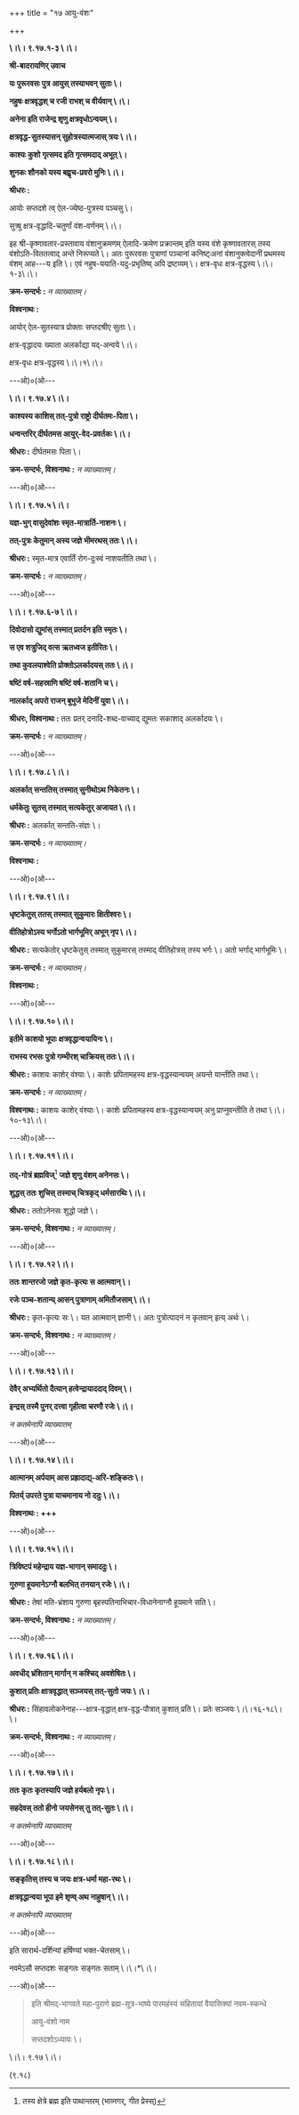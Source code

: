 +++
title = "१७ आयु-वंशः"

+++

**\।\। ९.१७.१-३ \।\।**

**श्री-बादरायणिर् उवाच**

**यः पुरूरवसः पुत्र आयुस् तस्याभवन् सुताः \।**

**नहुषः क्षत्रवृद्धश् च रजी राभश् च वीर्यवान् \।\।**

**अनेना इति राजेन्द्र शृणु क्षत्रवृधोऽन्वयम् \।**

**क्षत्रवृद्ध-सुतस्यासन् सुहोत्रस्यात्मजास् त्रयः \।\।**

**काश्यः कुशो गृत्समद इति गृत्समदाद् अभूत् \।**

**शुनकः शौनको यस्य बह्वृच-प्रवरो मुनिः \।\।**

**श्रीधरः :**

आयोः सप्तदशे त्व् ऐल-ज्येष्ठ-पुत्रस्य पञ्चसु \।

सुत्र्षु क्षत्र-वृद्धादि-चतुर्णां वंश-वर्णनम् \।\।

इह श्री-कृष्णावतार-प्रस्तावाय वंशानुक्रमणम् ऐलादि-क्रमेण प्रक्रान्तम्
इति यस्य वंशे कृष्णावतारस् तस्य वंशोऽति-विततत्वाद् अन्ते निरूप्यते \।
अतः पुरूरवसः पुत्राणां पञ्चानां कनिष्ट्ःअनां वंशानुक्त्वेदानीं
प्रथमस्य वंशम् आह---य इति \। एवं नहुष-ययाति-यदु-प्रभृतिष्व्
अपि द्रष्टव्यम् \। क्षत्र-वृधः क्षत्र-वृद्धस्य \।\।१-३\।\।

**क्रम-सन्दर्भः :** *न व्याख्यातम्।*

**विश्वनाथः :**

आयोर् ऐल-सुतस्यात्र प्रोक्ताः सप्तदश्रीए सुताः \।

क्षत्र-वृद्धादयः ख्याता अलर्काद्या यद्-अन्वये \।\।

क्षत्र-वृधः क्षत्र-वृद्धस्य \।\।१\।\।

---ओ)०(ओ---

**\।\। ९.१७.४ \।\।**

**काश्यस्य काशिस् तत्-पुत्रो राष्ट्रो दीर्घतमः-पिता \।**

**धन्वन्तरिर् दीर्घतमस आयुर्-वेद-प्रवर्तकः \।\।**

**श्रीधरः :** दीर्घतमसः पिता \।

**क्रम-सन्दर्भः, विश्वनाथः :** *न व्याख्यातम्।*

---ओ)०(ओ---

**\।\। ९.१७.५ \।\।**

**यज्ञ-भुग् वासुदेवांशः स्मृत-मात्रार्ति-नाशनः \।**

**तत्-पुत्रः केतुमान् अस्य जज्ञे भीमरथस् ततः \।\।**

**श्रीधरः :** स्मृत-मात्र एवार्तिं रोग-दुःस्वं नाशयतीति तथा \।

**क्रम-सन्दर्भः :** *न व्याख्यातम्।*

---ओ)०(ओ---

**\।\। ९.१७.६-७ \।\।**

**दिवोदासो द्युमांस् तस्मात् प्रतर्दन इति स्मृतः \।**

**स एव शत्रुजिद् वत्स ऋतध्वज इतीरितः \।**

**तथा कुवलयाश्वेति प्रोक्तोऽलर्कादयस् ततः \।\।**

**षष्टिं वर्ष-सहस्राणि षष्टिं वर्ष-शतानि च \।**

**नालर्काद् अपरो राजन् बुभुजे मेदिनीं युवा \।\।**

**श्रीधरः, विश्वनाथः :** ततः प्रतर् दनादि-शब्द-वाच्याद् द्युमतः
सकाशाद् अलर्कादयः \।

**क्रम-सन्दर्भः :** *न व्याख्यातम्।*

---ओ)०(ओ---

**\।\। ९.१७.८ \।\।**

**अलर्कात् सन्ततिस् तस्मात् सुनीथोऽथ निकेतनः \।**

**धर्मकेतुः सुतस् तस्मात् सत्यकेतुर् अजायत \।\।**

**श्रीधरः :** अलर्कात् सन्तति-संज्ञः \।

**क्रम-सन्दर्भः :** *न व्याख्यातम्।*

**विश्वनाथः :**

---ओ)०(ओ---

**\।\। ९.१७.९ \।\।**

**धृष्टकेतुस् ततस् तस्मात् सुकुमारः क्षितीश्वरः \।**

**वीतिहोत्रोऽस्य भर्गोऽतो भार्गभूमिर् अभून् नृप \।\।**

**श्रीधरः :** सत्यकेतोर् धृष्टकेतुस् तस्मात् सुकुमारस् तस्माद्
वीतिहोत्रस् तस्य भर्गः \। अतो भर्गाद् भार्गभूमिः \।

**क्रम-सन्दर्भः :** *न व्याख्यातम्।*

**विश्वनाथः :**

---ओ)०(ओ---

**\।\। ९.१७.१० \।\।**

**इतीमे काशयो भूपाः क्षत्रवृद्धान्वयायिनः \।**

**राभस्य रभसः पुत्रो गम्भीरश् चाक्रियस् ततः \।\।**

**श्रीधरः :** काशयः काशेर् वंश्याः \। काशेः प्रपितामहस्य
क्षत्र-वृद्धस्यान्वयम् अयन्ते यान्तीति तथा \।

**क्रम-सन्दर्भः :** *न व्याख्यातम्।*

**विश्वनाथः :** काशयः काशेर् वंश्याः \। काशेः प्रपितामहस्य
क्षत्र-वृद्धस्यान्वयम् अनु प्राप्नुवन्तीति ते तथा \।\।१०-१३\।\।

---ओ)०(ओ---

**\।\। ९.१७.११ \।\।**

**तद्-गोत्रं ब्रह्मविज्**[^४९] **जज्ञे शृणु वंशम् अनेनसः \।**

[^४९]: तस्य क्षेत्रे ब्रह्म इति पाथान्तरम् (भाव्नगर्, गीत प्रेस्स्)


**शुद्धस् ततः शुचिस् तस्माच् चित्रकृद् धर्मसारथिः \।\।**

**श्रीधरः :** ततोऽनेनसः शुद्धो जज्ञे \।

**क्रम-सन्दर्भः, विश्वनाथः :** *न व्याख्यातम्।*

---ओ)०(ओ---

**\।\। ९.१७.१२ \।\।**

**ततः शान्तरजो जज्ञे कृत-कृत्यः स आत्मवान् \।**

**रजेः पञ्च-शतान्य् आसन् पुत्राणाम् अमितौजसाम् \।\।**

**श्रीधरः :** कृत-कृत्यः सः \। यत आत्मवान् ज्ञानी \। अतः
पुत्रोत्पादनं न कृतवान् इत्य् अर्थः \।

**क्रम-सन्दर्भः, विश्वनाथः :** *न व्याख्यातम्।*

---ओ)०(ओ---

**\।\। ९.१७.१३ \।\।**

**देवैर् अभ्यर्थितो दैत्यान् हत्वेन्द्रायाददाद् दिवम् \।**

**इन्द्रस् तस्मै पुनर् दत्त्वा गृहीत्वा चरणौ रजेः \।\।**

*न कतमेनापि व्याख्यातम्*

---ओ)०(ओ---

**\।\। ९.१७.१४ \।\।**

**आत्मानम् अर्पयाम् आस प्रह्रादाद्य्-अरि-शङ्कितः \।**

**पितर्य् उपरते पुत्रा याचमानाय नो ददुः \।\।**

**विश्वनाथः : +++**

---ओ)०(ओ---

**\।\। ९.१७.१५ \।\।**

**त्रिविष्टपं महेन्द्राय यज्ञ-भागान् समाददुः \।**

**गुरुणा हूयमानेऽग्नौ बलभित् तनयान् रजेः \।\।**

**श्रीधरः :** तेषां मति-भ्रंशाय गुरुणा
बृहस्पतिनाभिचार-विधानेनाग्नौ हूयमाने सति \।

**क्रम-सन्दर्भः, विश्वनाथः :** *न व्याख्यातम्।*

---ओ)०(ओ---

**\।\। ९.१७.१६ \।\।**

**अवधीद् भ्रंशितान् मार्गान् न कश्चिद् अवशेषितः \।**

**कुशात् प्रतिः क्षात्रवृद्धात् सञ्जयस् तत्-सुतो जयः \।\।**

**श्रीधरः :** सिंहावलोकनेनाह---क्षात्र-वृद्धात् क्षत्र-वृद्ध-पौत्रात्
कुशात् प्रति \। प्रतेः सञ्जयः \।\।१६-१८\।\।

**क्रम-सन्दर्भः, विश्वनाथः :** *न व्याख्यातम्।*

---ओ)०(ओ---

**\।\। ९.१७.१७ \।\।**

**ततः कृतः कृतस्यापि जज्ञे हर्यबलो नृपः \।**

**सहदेवस् ततो हीनो जयसेनस् तु तत्-सुतः \।\।**

*न कतमेनापि व्याख्यातम्*

---ओ)०(ओ---

**\।\। ९.१७.१८ \।\।**

**सङ्कृतिस् तस्य च जयः क्षत्र-धर्मा महा-रथः \।**

**क्षत्रवृद्धान्वया भूपा इमे शृण्व् अथ नाहुषान् \।\।**

*न कतमेनापि व्याख्यातम्*

---ओ)०(ओ---

इति सारार्थ-दर्शिन्यां हर्षिण्यां भक्त-चेतसाम् \।

नवमेऽसौ सप्तदशः सङ्गतः सङ्गतः सताम् \।\।\*\।\।

---ओ)०(ओ---

> इति श्रीमद्-भागवते महा-पुराणे ब्रह्म-सूत्र-भाष्ये पारमहंस्यं
> संहितायां वैयासिक्यां नवम-स्कन्धे
>
> आयु-वंशो नाम
>
> सप्तदशोऽध्यायः \।

\।\। ९.१७ \।\।

(९.१८)


